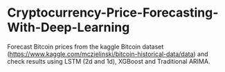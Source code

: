 # Cryptocurrency-Price-Forecasting-With-Deep-Learning

Forecast Bitcoin prices from the kaggle Bitcoin dataset (https://www.kaggle.com/mczielinski/bitcoin-historical-data/data) and check results using LSTM (2d and 1d), XGBoost and Traditional ARIMA.
